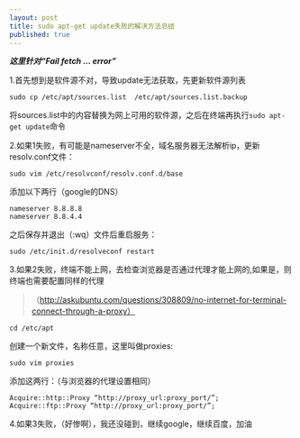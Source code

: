 ```yaml
---
layout: post
title: sudo apt-get update失败的解决方法总结
published: true
---
```

***这里针对“Fail fetch ... error”***

1.首先想到是软件源不对，导致update无法获取，先更新软件源列表

`sudo cp /etc/apt/sources.list  /etc/apt/sources.list.backup`

将sources.list中的内容替换为网上可用的软件源，之后在终端再执行`sudo apt-get update`命令

2.如果1失败，有可能是nameserver不全，域名服务器无法解析ip，更新resolv.conf文件：

`sudo vim /etc/resolvconf/resolv.conf.d/base`

添加以下两行（google的DNS）

```
nameserver 8.8.8.8
nameserver 8.8.4.4
```

之后保存并退出（:wq）文件后重启服务：

`sudo /etc/init.d/resolveconf restart`

3.如果2失败，终端不能上网，去检查浏览器是否通过代理才能上网的,如果是，则终端也需要配置同样的代理

> （http://askubuntu.com/questions/308809/no-internet-for-terminal-connect-through-a-proxy）


`cd /etc/apt`

创建一个新文件，名称任意，这里叫做proxies:

`sudo vim proxies`

添加这两行：（与浏览器的代理设置相同）

```
Acquire::http::Proxy “http://proxy_url:proxy_port/”;
Acquire::ftp::Proxy “http://proxy_url:proxy_port/”;
```
4.如果3失败，（好惨啊），我还没碰到，继续google，继续百度，加油

